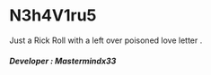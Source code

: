 # N3h4V1ru5
Just a Rick Roll with a left over poisoned love letter .
##### Developer : Mastermindx33
